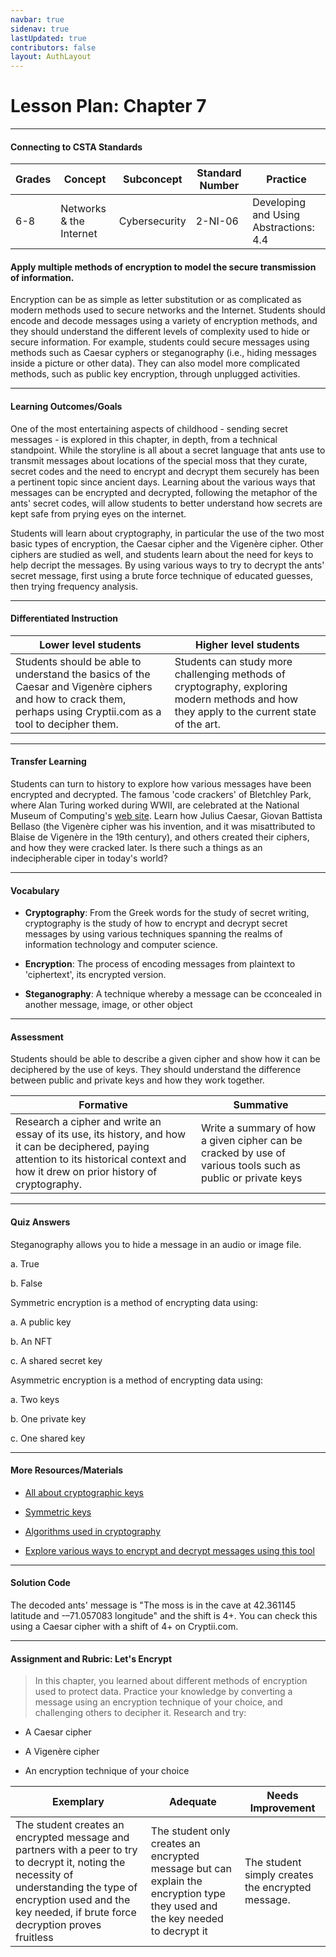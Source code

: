 ```yaml
---
navbar: true
sidenav: true
lastUpdated: true
contributors: false
layout: AuthLayout
---
```


# Lesson Plan: Chapter 7
---
#### Connecting to CSTA Standards

Grades | Concept | Subconcept | Standard Number | Practice
---|---|---|---|---
6-8 | Networks & the Internet | Cybersecurity | 2-NI-06 | Developing and Using Abstractions: 4.4 |

#### Apply multiple methods of encryption to model the secure transmission of information.

Encryption can be as simple as letter substitution or as complicated as modern methods used to secure networks and the Internet. Students should encode and decode messages using a variety of encryption methods, and they should understand the different levels of complexity used to hide or secure information. For example, students could secure messages using methods such as Caesar cyphers or steganography (i.e., hiding messages inside a picture or other data). They can also model more complicated methods, such as public key encryption, through unplugged activities.

---

#### Learning Outcomes/Goals

One of the most entertaining aspects of childhood - sending secret messages - is explored in this chapter, in depth, from a technical standpoint. While the storyline is all about a secret language that ants use to transmit messages about locations of the special moss that they curate, secret codes and the need to encrypt and decrypt them securely has been a pertinent topic since ancient days. Learning about the various ways that messages can be encrypted and decrypted, following the metaphor of the ants' secret codes, will allow students to better understand how secrets are kept safe from prying eyes on the internet. 

Students will learn about cryptography, in particular the use of the two most basic types of encryption, the Caesar cipher and the Vigenère cipher. Other ciphers are studied as well, and students learn about the need for keys to help decript the messages. By using various ways to try to decrypt the ants' secret message, first using a brute force technique of educated guesses, then trying frequency analysis. 

---

#### Differentiated Instruction

Lower level students | Higher level students
---|---
Students should be able to understand the basics of the Caesar and Vigenère ciphers and how to crack them, perhaps using Cryptii.com as a tool to decipher them. | Students can study more challenging methods of cryptography, exploring modern methods and how they apply to the current state of the art.

---

#### Transfer Learning

Students can turn to history to explore how various messages have been encrypted and decrypted. The famous 'code crackers' of Bletchley Park, where Alan Turing worked during WWII, are celebrated at the National Museum of Computing's [web site](https://bletchleypark.org.uk). Learn how Julius Caesar, Giovan Battista Bellaso (the Vigenère cipher was his invention, and it was misattributed to Blaise de Vigenère in the 19th century), and others created their ciphers, and how they were cracked later. Is there such a things as an indecipherable ciper in today's world?

---

#### Vocabulary

- **Cryptography**: From the Greek words for the study of secret writing, cryptography is the study of how to encrypt and decrypt secret messages by using various techniques spanning the realms of information technology and computer science.

- **Encryption**: The process of encoding messages from plaintext to 'ciphertext', its encrypted version.

- **Steganography**: A technique whereby a message can be cconcealed in another message, image, or other object

---

#### Assessment

Students should be able to describe a given cipher and show how it can be deciphered by the use of keys. They should understand the difference between public and private keys and how they work together.

Formative | Summative
---|---
Research a cipher and write an essay of its use, its history, and how it can be deciphered, paying attention to its historical context and how it drew on prior history of cryptography. | Write a summary of how a given cipher can be cracked by use of various tools such as public or private keys

---

#### Quiz Answers

Steganography allows you to hide a message in an audio or image file. 

a.	<span class="highlight">True</span>  

b.	False 

Symmetric encryption is a method of encrypting data using:  

a.	A public key  

b.	An NFT  

c.	<span class="highlight">A shared secret key</span> 

Asymmetric encryption is a method of encrypting data using: 

a.	<span class="highlight">Two keys</span>  

b.	One private key  

c.	One shared key 

---

#### More Resources/Materials

- [All about cryptographic keys](https://www.cloudflare.com/learning/ssl/what-is-a-cryptographic-key/)

- [Symmetric keys](https://phemex.com/academy/what-is-symmetric-key-encryption)

- [Algorithms used in cryptography](https://docs.aws.amazon.com/crypto/latest/userguide/concepts-algorithms.html)

- [Explore various ways to encrypt and decrypt messages using this tool](https://criptii.com)

---

#### Solution Code

The decoded ants' message is "The moss is in the cave at 42.361145 latitude and -–71.057083 longitude" and the shift is 4+. You can check this using a Caesar cipher with a shift of 4+ on Cryptii.com.

---

#### Assignment and Rubric: Let's Encrypt

> In this chapter, you learned about different methods of encryption used to protect data. Practice your knowledge by converting a message using an encryption technique of your choice, and challenging others to decipher it. Research and try:  

- A Caesar cipher

- A Vigenère cipher

- An encryption technique of your choice

Exemplary | Adequate | Needs Improvement 
---|---|---
The student creates an encrypted message and partners with a peer to try to decrypt it, noting the necessity of understanding the type of encryption used and the key needed, if brute force decryption proves fruitless | The student only creates an encrypted message but can explain the encryption type they used and the key needed to decrypt it | The student simply creates the encrypted message.

